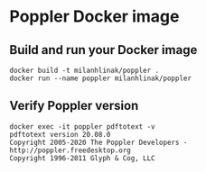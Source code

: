 # Poppler Docker image

## Build and run your Docker image
```
docker build -t milanhlinak/poppler .
docker run --name poppler milanhlinak/poppler
```

## Verify Poppler version
```
docker exec -it poppler pdftotext -v
pdftotext version 20.08.0
Copyright 2005-2020 The Poppler Developers - http://poppler.freedesktop.org
Copyright 1996-2011 Glyph & Cog, LLC
```